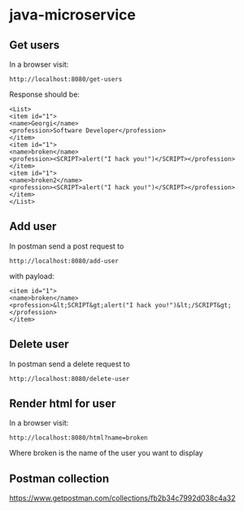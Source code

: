 # java-microservice

## Get users

In a browser visit: 
```
http://localhost:8080/get-users
```
Response should be:
```
<List>
<item id="1">
<name>Georgi</name>
<profession>Software Developer</profession>
</item>
<item id="1">
<name>broken</name>
<profession><SCRIPT>alert("I hack you!")</SCRIPT></profession>
</item>
<item id="1">
<name>broken2</name>
<profession><SCRIPT>alert("I hack you!")</SCRIPT></profession>
</item>
</List>
```

## Add user

In postman send a post request to 
```
http://localhost:8080/add-user
```
with payload:
```
<item id="1">
<name>broken</name>
<profession>&lt;SCRIPT&gt;alert("I hack you!")&lt;/SCRIPT&gt;</profession>
</item>
```

## Delete user

In postman send a delete request to 
```
http://localhost:8080/delete-user
```

## Render html for user
In a browser visit:
```
http://localhost:8080/html?name=broken
```
Where broken is the name of the user you want to display
## Postman collection
https://www.getpostman.com/collections/fb2b34c7992d038c4a32